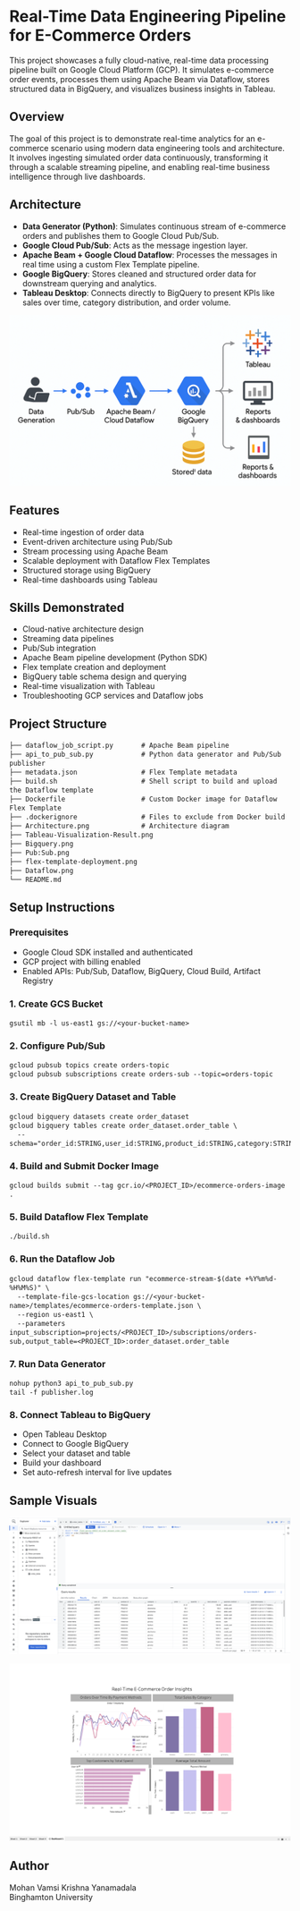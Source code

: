 # Real-Time Data Engineering Pipeline for E-Commerce Orders

This project showcases a fully cloud-native, real-time data processing pipeline built on Google Cloud Platform (GCP). It simulates e-commerce order events, processes them using Apache Beam via Dataflow, stores structured data in BigQuery, and visualizes business insights in Tableau.

## Overview
The goal of this project is to demonstrate real-time analytics for an e-commerce scenario using modern data engineering tools and architecture. It involves ingesting simulated order data continuously, transforming it through a scalable streaming pipeline, and enabling real-time business intelligence through live dashboards.

## Architecture
- **Data Generator (Python)**: Simulates continuous stream of e-commerce orders and publishes them to Google Cloud Pub/Sub.
- **Google Cloud Pub/Sub**: Acts as the message ingestion layer.
- **Apache Beam + Google Cloud Dataflow**: Processes the messages in real time using a custom Flex Template pipeline.
- **Google BigQuery**: Stores cleaned and structured order data for downstream querying and analytics.
- **Tableau Desktop**: Connects directly to BigQuery to present KPIs like sales over time, category distribution, and order volume.

![Architecture](Images/gcp_architecture.png)

## Features
- Real-time ingestion of order data
- Event-driven architecture using Pub/Sub
- Stream processing using Apache Beam
- Scalable deployment with Dataflow Flex Templates
- Structured storage using BigQuery
- Real-time dashboards using Tableau

## Skills Demonstrated
- Cloud-native architecture design
- Streaming data pipelines
- Pub/Sub integration
- Apache Beam pipeline development (Python SDK)
- Flex template creation and deployment
- BigQuery table schema design and querying
- Real-time visualization with Tableau
- Troubleshooting GCP services and Dataflow jobs

## Project Structure
```
├── dataflow_job_script.py       # Apache Beam pipeline
├── api_to_pub_sub.py            # Python data generator and Pub/Sub publisher
├── metadata.json                # Flex Template metadata
├── build.sh                     # Shell script to build and upload the Dataflow template
├── Dockerfile                   # Custom Docker image for Dataflow Flex Template
├── .dockerignore                # Files to exclude from Docker build
├── Architecture.png             # Architecture diagram
├── Tableau-Visualization-Result.png
├── Bigquery.png
├── Pub:Sub.png
├── flex-template-deployment.png
├── Dataflow.png
└── README.md
```

## Setup Instructions

### Prerequisites
- Google Cloud SDK installed and authenticated
- GCP project with billing enabled
- Enabled APIs: Pub/Sub, Dataflow, BigQuery, Cloud Build, Artifact Registry

### 1. Create GCS Bucket
```
gsutil mb -l us-east1 gs://<your-bucket-name>
```

### 2. Configure Pub/Sub
```
gcloud pubsub topics create orders-topic
gcloud pubsub subscriptions create orders-sub --topic=orders-topic
```

### 3. Create BigQuery Dataset and Table
```
gcloud bigquery datasets create order_dataset
gcloud bigquery tables create order_dataset.order_table \
  --schema="order_id:STRING,user_id:STRING,product_id:STRING,category:STRING,price:FLOAT,quantity:INTEGER,total_amount:FLOAT,payment_method:STRING,order_timestamp:TIMESTAMP"
```

### 4. Build and Submit Docker Image
```
gcloud builds submit --tag gcr.io/<PROJECT_ID>/ecommerce-orders-image .
```

### 5. Build Dataflow Flex Template
```
./build.sh
```

### 6. Run the Dataflow Job
```
gcloud dataflow flex-template run "ecommerce-stream-$(date +%Y%m%d-%H%M%S)" \
  --template-file-gcs-location gs://<your-bucket-name>/templates/ecommerce-orders-template.json \
  --region us-east1 \
  --parameters input_subscription=projects/<PROJECT_ID>/subscriptions/orders-sub,output_table=<PROJECT_ID>:order_dataset.order_table
```

### 7. Run Data Generator
```
nohup python3 api_to_pub_sub.py
tail -f publisher.log
```

### 8. Connect Tableau to BigQuery
- Open Tableau Desktop
- Connect to Google BigQuery
- Select your dataset and table
- Build your dashboard
- Set auto-refresh interval for live updates

## Sample Visuals
![BigQuery Data](Images/BigQuery.png)

![Tableau Dashboard](Images/Tableau_Visualization.png)

## Author
Mohan Vamsi Krishna Yanamadala  
Binghamton University  
